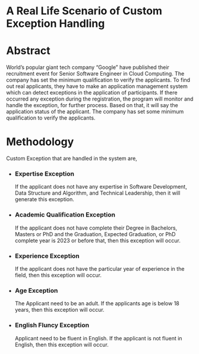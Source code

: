 # A Real Life Scenario of Custom Exception Handling  

# Abstract

World’s popular giant tech company “Google” have published their recruitment event for Senior Software Engineer in Cloud Computing. The company has set the minimum qualification to verify the applicants. To find out real applicants, they have to make an application management system which can detect exceptions in the application of participants. If there occurred any exception during the registration, the program will monitor and handle the exception, for further process. Based on that, it will say the application status of the applicant. The company has set some minimum qualification to verify the applicants. 

# Methodology

Custom Exception that are handled in the system are,
* ### Expertise Exception
  If the applicant does not have any expertise in Software Development, Data Structure and Algorithm, and Technical Leadership, then it will     generate this exception.

* ### Academic Qualification Exception
  If the applicant does not have complete their Degree in Bachelors, Masters or PhD and the Graduation, Expected Graduation, or PhD complete     year is 2023 or before that, then this exception will occur.   

*	### Experience Exception
    If the applicant does not have the particular year of experience in the field, then this exception will occur.   

*	### Age Exception
    The Applicant need to be an adult. If the applicants age is below 18 years, then this exception will occur.

* ### English Fluncy Exception
   Applicant need to be fluent in English. If the applicant is not fluent in English, then this exception will occur.

